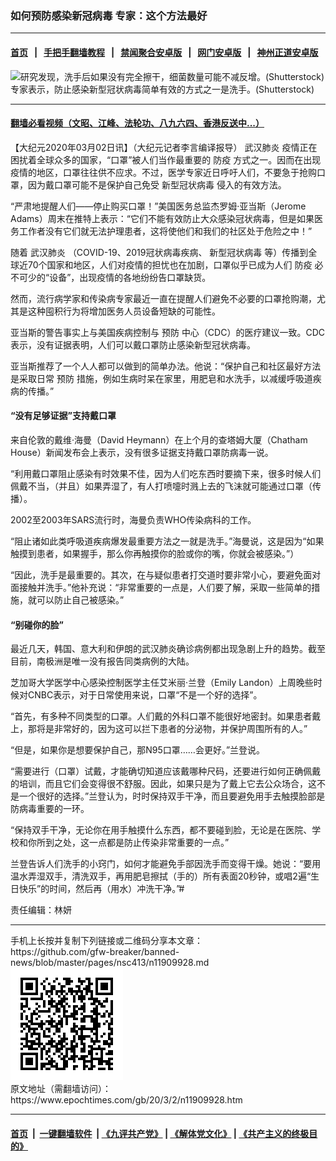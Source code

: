 ### 如何预防感染新冠病毒 专家：这个方法最好
------------------------

#### [首页](https://github.com/gfw-breaker/banned-news/blob/master/README.md) &nbsp;&nbsp;|&nbsp;&nbsp; [手把手翻墙教程](https://github.com/gfw-breaker/guides/wiki) &nbsp;&nbsp;|&nbsp;&nbsp; [禁闻聚合安卓版](https://github.com/gfw-breaker/bn-android) &nbsp;&nbsp;|&nbsp;&nbsp; [网门安卓版](https://github.com/oGate2/oGate) &nbsp;&nbsp;|&nbsp;&nbsp; [神州正道安卓版](https://github.com/SzzdOgate/update) 



<div><img alt="研究发现，洗手后如果没有完全擦干，细菌数量可能不减反增。(Shutterstock)" class="aligncenter wp-post-image" src="https://i.epochtimes.com/assets/uploads/2020/02/shutterstock_212494801-600x400.jpg"/>
<div class="red16 caption">
 专家表示，防止感染新型冠状病毒简单有效的方式之一是洗手。(Shutterstock)
</div>
</div><hr/>

#### [翻墙必看视频（文昭、江峰、法轮功、八九六四、香港反送中...）](https://github.com/gfw-breaker/banned-news/blob/master/pages/link3.md)

<div><p>
 【大纪元2020年03月02日讯】（大纪元记者李言编译报导）
 <ok href="https://www.epochtimes.com/gb/tag/%E6%AD%A6%E6%B1%89%E8%82%BA%E7%82%8E.html">
  武汉肺炎
 </ok>
 疫情正在困扰着全球众多的国家，“口罩”被人们当作最重要的
 <ok href="https://www.epochtimes.com/gb/tag/%E9%98%B2%E7%96%AB.html">
  防疫
 </ok>
 方式之一。因而在出现疫情的地区，口罩往往供不应求。不过，医学专家近日呼吁人们，不要急于抢购口罩，因为戴口罩可能不是保护自己免受
 <ok href="https://www.epochtimes.com/gb/tag/%E6%96%B0%E5%9E%8B%E5%86%A0%E7%8A%B6%E7%97%85%E6%AF%92.html">
  新型冠状病毒
 </ok>
 侵入的有效方法。
</p>
<p>
 “严肃地提醒人们——停止购买口罩！”美国医务总监杰罗姆·亚当斯（Jerome Adams）周末在推特上表示：“它们不能有效防止大众感染冠状病毒，但是如果医务工作者没有它们就无法护理患者，这将使他们和我们的社区处于危险之中！”
</p>
<p>
 随着
 <ok href="https://www.epochtimes.com/gb/tag/%E6%AD%A6%E6%B1%89%E8%82%BA%E7%82%8E.html">
  武汉肺炎
 </ok>
 （COVID-19、2019冠状病毒疾病、
 <ok href="https://www.epochtimes.com/gb/tag/%E6%96%B0%E5%9E%8B%E5%86%A0%E7%8A%B6%E7%97%85%E6%AF%92.html">
  新型冠状病毒
 </ok>
 等）传播到全球近70个国家和地区，人们对疫情的担忧也在加剧，口罩似乎已成为人们
 <ok href="https://www.epochtimes.com/gb/tag/%E9%98%B2%E7%96%AB.html">
  防疫
 </ok>
 必不可少的“设备”，出现疫情的各地纷纷告口罩缺货。
</p>
<p>
 然而，流行病学家和传染病专家最近一直在提醒人们避免不必要的口罩抢购潮，尤其是这种囤积行为将增加医务人员设备短缺的可能性。
</p>
<p>
 亚当斯的警告事实上与美国疾病控制与
 <ok href="https://www.epochtimes.com/gb/tag/%E9%A2%84%E9%98%B2.html">
  预防
 </ok>
 中心（CDC）的医疗建议一致。CDC表示，没有证据表明，人们可以戴口罩防止感染新型冠状病毒。
</p>
<p>
 亚当斯推荐了一个人人都可以做到的简单办法。他说：“保护自己和社区最好方法是采取日常
 <ok href="https://www.epochtimes.com/gb/tag/%E9%A2%84%E9%98%B2.html">
  预防
 </ok>
 措施，例如生病时呆在家里，用肥皂和水洗手，以减缓呼吸道疾病的传播。”
</p>
<h4>
 “没有足够证据”支持戴口罩
</h4>
<p>
 来自伦敦的戴维·海曼（David Heymann）在上个月的查塔姆大厦（Chatham House）新闻发布会上表示，没有很多证据支持戴口罩防病毒一说。
</p>
<p>
 “利用戴口罩阻止感染有时效果不佳，因为人们吃东西时要摘下来，很多时候人们佩戴不当，（并且）如果弄湿了，有人打喷嚏时溅上去的飞沫就可能通过口罩（传播）。
</p>
<p>
 2002至2003年SARS流行时，海曼负责WHO传染病科的工作。
</p>
<p>
 “阻止诸如此类呼吸道疾病爆发最重要方法之一就是洗手。”海曼说，这是因为“如果触摸到患者，如果握手，那么你再触摸你的脸或你的嘴，你就会被感染。”）
</p>
<p>
 “因此，洗手是最重要的。其次，在与疑似患者打交道时要非常小心，要避免面对面接触并洗手。”他补充说：“非常重要的一点是，人们要了解，采取一些简单的措施，就可以防止自己被感染。”
</p>
<h4>
 “别碰你的脸”
</h4>
<p>
 最近几天，韩国、意大利和伊朗的武汉肺炎确诊病例都出现急剧上升的趋势。截至目前，南极洲是唯一没有报告同类病例的大陆。
</p>
<p>
 芝加哥大学医学中心感染控制医学主任艾米丽·兰登（Emily Landon）上周晚些时候对CNBC表示，对于日常使用来说，口罩“不是一个好的选择”。
</p>
<p>
 “首先，有多种不同类型的口罩。人们戴的外科口罩不能很好地密封。如果患者戴上，那将是非常好的，因为这可以拦下患者的分泌物，并保护周围所有的人。”
</p>
<p>
 “但是，如果你是想要保护自己，那N95口罩……会更好。”兰登说。
</p>
<p>
 “需要进行（口罩）试戴，才能确切知道应该戴哪种尺码，还要进行如何正确佩戴的培训，而且它们会变得很不舒服。因此，如果只是为了戴上它去公众场合，这不是一个很好的选择。”兰登认为，时时保持双手干净，而且要避免用手去触摸脸部是防病毒重要的一环。
</p>
<p>
 “保持双手干净，无论你在用手触摸什么东西，都不要碰到脸，无论是在医院、学校和你所到之处，这一点都是防止传染非常重要的一点。”
</p>
<p>
 兰登告诉人们洗手的小窍门，如何才能避免手部因洗手而变得干燥。她说：“要用温水弄湿双手，清洗双手，再用肥皂擦拭（手的）所有表面20秒钟，或唱2遍“生日快乐”的时间，然后再（用水）冲洗干净。”#
</p>
<p>
 责任编辑：林妍
</p>
</div>
<hr/>
手机上长按并复制下列链接或二维码分享本文章：<br/>
https://github.com/gfw-breaker/banned-news/blob/master/pages/nsc413/n11909928.md <br/>
<a href='https://github.com/gfw-breaker/banned-news/blob/master/pages/nsc413/n11909928.md'><img src='https://github.com/gfw-breaker/banned-news/blob/master/pages/nsc413/n11909928.md.png'/></a> <br/>
原文地址（需翻墙访问）：https://www.epochtimes.com/gb/20/3/2/n11909928.htm


------------------------
#### [首页](https://github.com/gfw-breaker/banned-news/blob/master/README.md) &nbsp;|&nbsp; [一键翻墙软件](https://github.com/gfw-breaker/nogfw/blob/master/README.md) &nbsp;| [《九评共产党》](https://github.com/gfw-breaker/9ping.md/blob/master/README.md#九评之一评共产党是什么) | [《解体党文化》](https://github.com/gfw-breaker/jtdwh.md/blob/master/README.md) | [《共产主义的终极目的》](https://github.com/gfw-breaker/gczydzjmd.md/blob/master/README.md)


<img src='http://gfw-breaker.win/banned-news/pages/nsc413/n11909928.md' width='0px' height='0px'/>